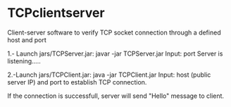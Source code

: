 TCPclientserver
===============

Client-server software to verify TCP socket connection through a defined host and port

1.- Launch jars/TCPServer.jar: javar -jar TCPServer.jar
Input: port
Server is listening.....

2.-Launch jars/TCPClient.jar: java -jar TCPClient.jar
Input: host (public server IP) and port to establish TCP connection.

If the connection is successfull, server will send "Hello" message to client.



